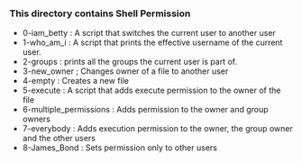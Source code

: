 ### This directory contains Shell Permission
* 0-iam_betty
:  A script that switches the current user to another user
* 1-who_am_i
:  A script that prints the effective username of the current user.
* 2-groups
:  prints all the groups the current user is part of.
* 3-new_owner
; Changes owner of a file to another user
* 4-empty
: Creates a new file
* 5-execute
: A script that adds execute permission to the owner of the file
* 6-multiple_permissions
: Adds permission to the owner and group owners
* 7-everybody
: Adds execution permission to the owner, the group owner and the other users
* 8-James_Bond
: Sets permission only to other users
